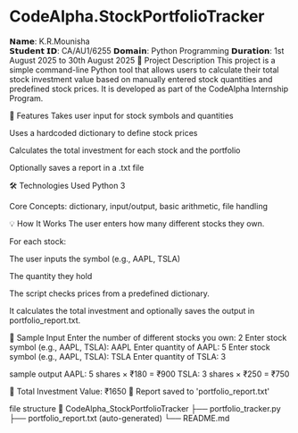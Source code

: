 # CodeAlpha.StockPortfolioTracker
𝗡𝗮𝗺𝗲: K.R.Mounisha  
𝗦𝘁𝘂𝗱𝗲𝗻𝘁 𝗜𝗗: CA/AU1/6255
𝗗𝗼𝗺𝗮𝗶𝗻: Python Programming
𝗗𝘂𝗿𝗮𝘁𝗶𝗼𝗻: 1st August 2025 to 30th August 2025
📌 Project Description
This project is a simple command-line Python tool that allows users to calculate their total stock investment value based on manually entered stock quantities and predefined stock prices. It is developed as part of the CodeAlpha Internship Program.

🎯 Features
Takes user input for stock symbols and quantities

Uses a hardcoded dictionary to define stock prices

Calculates the total investment for each stock and the portfolio

Optionally saves a report in a .txt file

🛠️ Technologies Used
Python 3

Core Concepts:
dictionary, input/output, basic arithmetic, file handling

💡 How It Works
The user enters how many different stocks they own.

For each stock:

The user inputs the symbol (e.g., AAPL, TSLA)

The quantity they hold

The script checks prices from a predefined dictionary.

It calculates the total investment and optionally saves the output in portfolio_report.txt.

🧪 Sample Input
Enter the number of different stocks you own: 2
Enter stock symbol (e.g., AAPL, TSLA): AAPL
Enter quantity of AAPL: 5
Enter stock symbol (e.g., AAPL, TSLA): TSLA
Enter quantity of TSLA: 3

sample output
AAPL: 5 shares × ₹180 = ₹900
TSLA: 3 shares × ₹250 = ₹750

🧾 Total Investment Value: ₹1650
📁 Report saved to 'portfolio_report.txt'

file structure
📂 CodeAlpha_StockPortfolioTracker
├── portfolio_tracker.py
├── portfolio_report.txt (auto-generated)
└── README.md
